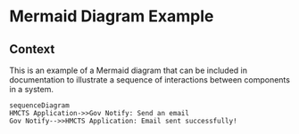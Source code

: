 # Mermaid Diagram Example

## Context

This is an example of a Mermaid diagram that can be included in documentation to illustrate a sequence of interactions between components in a system.

```mermaid
sequenceDiagram
HMCTS Application->>Gov Notify: Send an email
Gov Notify-->>HMCTS Application: Email sent successfully!
```
